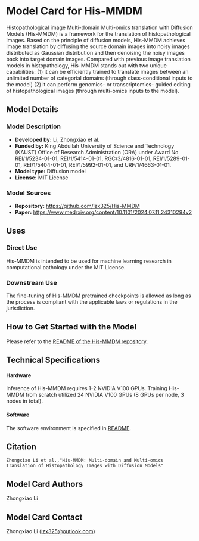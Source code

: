 
# Model Card for His-MMDM

Histopathological image Multi-domain Multi-omics translation with Diffusion Models (His-MMDM) is a framework for the translation of histopathological images. Based on the principle of diffusion models, His-MMDM achieves image translation by diffusing the source domain images into noisy images distributed as Gaussian distribution and then denoising the noisy images back into target domain images. Compared with previous image translation models in histopathology, His-MMDM stands out with two unique capabilities: (1) it can be efficiently trained to translate images between an unlimited number of categorial domains (through class-conditional inputs to the model) (2) it can perform genomics- or transcriptomics- guided editing of histopathological images (through multi-omics inputs to the model). 

## Model Details

### Model Description


- **Developed by:** Li, Zhongxiao et al.
- **Funded by:** King Abdullah University of Science and Technology (KAUST) Office of Research Administration (ORA) under Award No REI/1/5234-01-01, REI/1/5414-01-01, RGC/3/4816-01-01, REI/1/5289-01-01, REI/1/5404-01-01, REI/1/5992-01-01, and URF/1/4663-01-01.
- **Model type:** Diffusion model
- **License:** MIT License

### Model Sources 

- **Repository:** https://github.com/lzx325/His-MMDM
- **Paper:** https://www.medrxiv.org/content/10.1101/2024.07.11.24310294v2

## Uses


### Direct Use

His-MMDM is intended to be used for machine learning research in computational pathology under the MIT License.

### Downstream Use

The fine-tuning of His-MMDM pretrained checkpoints is allowed as long as the process is compliant with the applicable laws or regulations in the jurisdiction.

## How to Get Started with the Model

Please refer to the [README of the His-MMDM repository](https://github.com/lzx325/His-MMDM/blob/main/README.md).

## Technical Specifications 


#### Hardware

Inference of His-MMDM requires 1-2 NVIDIA V100 GPUs. Training His-MMDM from scratch utilized 24 NVIDIA V100 GPUs (8 GPUs per node, 3 nodes in total).

#### Software

The software environment is specified in [README](https://github.com/lzx325/His-MMDM/blob/main/README.md).

## Citation

```
Zhongxiao Li et al.,"His-MMDM: Multi-domain and Multi-omics Translation of Histopathology Images with Diffusion Models"
```

## Model Card Authors 

Zhongxiao Li

## Model Card Contact

Zhongxiao Li (lzx325@outlook.com)
